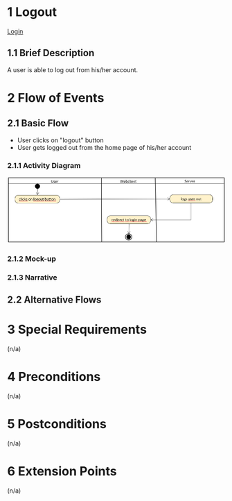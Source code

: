 # 1 Logout
[Login](https://github.com/2002chris/UNDECIDED_DOCS/blob/master/docs/SRS/SRS.md#312-login)

## 1.1 Brief Description
A user is able to log out from his/her account.
# 2 Flow of Events
## 2.1 Basic Flow

- User clicks on "logout" button
- User gets logged out from the home page of his/her account
    
### 2.1.1 Activity Diagram
![Organization Application Activity Diagram](logout-AD.png)

### 2.1.2 Mock-up

### 2.1.3 Narrative

## 2.2 Alternative Flows

# 3 Special Requirements
(n/a)

# 4 Preconditions
(n/a)

# 5 Postconditions
(n/a)

# 6 Extension Points
(n/a)